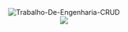 <div align="center">
<img src="https://readme-typing-svg.herokuapp.com/?lines=Trabalho+De+Engenharia+software;&font=Fira%20Code&center=true&width=380&height=50" alt="Trabalho-De-Engenharia-CRUD">
<br>
<img src="https://media1.tenor.com/images/b924e35dc0eba4e34318e86481db69eb/tenor.gif?itemid=13410604" >
</div>
